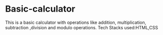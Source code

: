 # Basic-calculator
This is a basic calculator with operations like addition, multiplication, subtraction ,division and modulo operations.
Tech Stacks used:HTML,CSS
